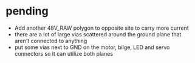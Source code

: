 # pending
  * Add another 48V_RAW polygon to opposite site to carry more current
  * there are a lot of large vias scattered around the ground plane that aren't connected to anything
  * put some vias next to GND on the motor, bilge, LED and servo connectors so it can utilize both planes
